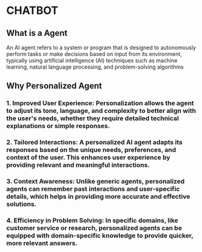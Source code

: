 # CHATBOT
## What is a Agent
An AI agent refers to a system or program that is designed to autonomously perform tasks or make decisions based on input from its environment, typically using artificial intelligence (AI) techniques such as machine learning, natural language processing, and problem-solving algorithms

## Why Personalized Agent
### 1. Improved User Experience: Personalization allows the agent to adjust its tone, language, and complexity to better align with the user's needs, whether they require detailed technical explanations or simple responses.
### 2. Tailored Interactions: A personalized AI agent adapts its responses based on the unique needs, preferences, and context of the user. This enhances user experience by providing relevant and meaningful interactions.

### 3. Context Awareness: Unlike generic agents, personalized agents can remember past interactions and user-specific details, which helps in providing more accurate and effective solutions.

### 4. Efficiency in Problem Solving: In specific domains, like customer service or research, personalized agents can be equipped with domain-specific knowledge to provide quicker, more relevant answers.
